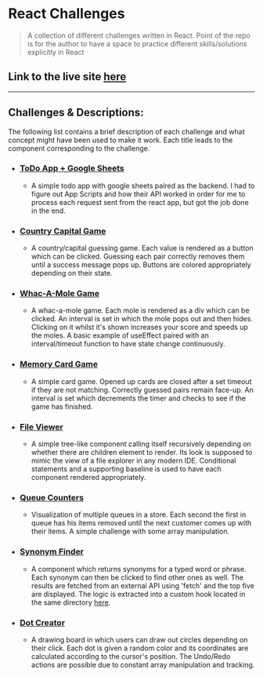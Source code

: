 # React Challenges

> A collection of different challenges written in React. Point of the repo is for the author to have a space to practice different skills/solutions explicitly in React

## Link to the live site [here](https://kralmarko123.github.io/react-challenges)

---

## Challenges & Descriptions:

The following list contains a brief description of each challenge and what concept might have been used to make it work. Each title leads to the component corresponding to the challenge.

- ### [ToDo App + Google Sheets](https://github.com/KralMarko123/todo-app)

  - A simple todo app with google sheets paired as the backend. I had to figure out App Scripts and how their API worked in order for me to process each request sent from the react app, but got the job done in the end.

- ### [Country Capital Game](./src/components/CountryCapitalGame/CountryCapitalGame.jsx)

  - A country/capital guessing game. Each value is rendered as a button which can be clicked. Guessing each pair correctly removes them until a success message pops up. Buttons are colored appropriately depending on their state.

- ### [Whac-A-Mole Game](./src/components/WhacAMole/WhacAMole.jsx)

  - A whac-a-mole game. Each mole is rendered as a div which can be clicked. An interval is set in which the mole pops out and then hides. Clicking on it whilst it's shown increases your score and speeds up the moles. A basic example of useEffect paired with an interval/timeout function to have state change continuously.

- ### [Memory Card Game](./src/components/MemoryCardGame/MemoryCardGame.jsx)

  - A simple card game. Opened up cards are closed after a set timeout if they are not matching. Correctly guessed pairs remain face-up. An interval is set which decrements the timer and checks to see if the game has finished.

- ### [File Viewer](./src/components/FileViewer/FileViewer.jsx)

  - A simple tree-like component calling itself recursively depending on whether there are children element to render. Its look is supposed to mimic the view of a file explorer in any modern IDE. Conditional statements and a supporting baseline is used to have each component rendered appropriately.

- ### [Queue Counters](./src/components/QueueCounters/QueueCounters.jsx)

  - Visualization of multiple queues in a store. Each second the first in queue has his items removed until the next customer comes up with their items. A simple challenge with some array manipulation.

- ### [Synonym Finder](./src/components/SynonymFinder/SynonymFinder.jsx)

  - A component which returns synonyms for a typed word or phrase. Each synonym can then be clicked to find other ones as well. The results are fetched from an external API using 'fetch' and the top five are displayed. The logic is extracted into a custom hook located in the same directory [here](./src/components/SynonymFinder/useGetSynonyms.jsx).

- ### [Dot Creator](./src/components/DotCreator/DotCreator.jsx)

  - A drawing board in which users can draw out circles depending on their click. Each dot is given a random color and its coordinates are calculated according to the cursor's position. The Undo/Redo actions are possible due to constant array manipulation and tracking.
